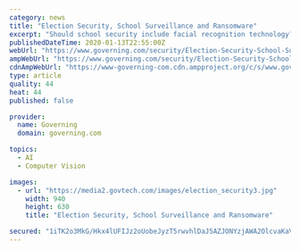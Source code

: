 ```yaml
---
category: news
title: "Election Security, School Surveillance and Ransomware"
excerpt: "Should school security include facial recognition technology? A school district in upstate New York has begun using facial and object recognition technology as a security precaution. According to ..."
publishedDateTime: 2020-01-13T22:55:00Z
webUrl: "https://www.governing.com/security/Election-Security-School-Surveillance-and-Ransomware.html"
ampWebUrl: "https://www.governing.com/security/Election-Security-School-Surveillance-and-Ransomware.html?AMP"
cdnAmpWebUrl: "https://www-governing-com.cdn.ampproject.org/c/s/www.governing.com/security/Election-Security-School-Surveillance-and-Ransomware.html?AMP"
type: article
quality: 44
heat: 44
published: false

provider:
  name: Governing
  domain: governing.com

topics:
  - AI
  - Computer Vision

images:
  - url: "https://media2.govtech.com/images/election_security3.jpg"
    width: 940
    height: 630
    title: "Election Security, School Surveillance and Ransomware"

secured: "1iTK2o3MkG/Hkx4lUFIJz2oUobeJyzT5rwvhlDaJ5AZJONYzjAWA2OlcvaKaVH+/mem8RHW+rumS8enP/LsmXU7yYwv+sCGmai6X07DiC3pW1Q8HVlgmxXN4rJ7wY9n9ieFoHfQR9uAiNifkCbRdSmCH/FVSsciSymiXOeAV7MzeFte2vzMvOIu5/Mxb/N36vcZoNgnTStBo3ph18LEjOByisaeWuLdSJyrT0RRC7HKtYLgFy9KJfzKeHu0zVfnfvpA3+cFhztBvrE+IlTij1ULqAG8XRhbKwf3aWXSyHmjvxP3uBwZcnChGmcFBYNQH;E99aUpThFZjPrXvZ+X29wQ=="
---
```


